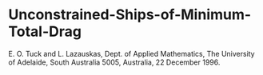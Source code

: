 # Unconstrained-Ships-of-Minimum-Total-Drag
E. O. Tuck and L. Lazauskas, Dept. of Applied Mathematics, The University of Adelaide, South Australia 5005, Australia,  22 December 1996. 
